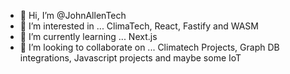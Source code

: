 - 👋 Hi, I’m @JohnAllenTech
- 👀 I’m interested in ... ClimaTech, React, Fastify and WASM
- 🌱 I’m currently learning ... Next.js
- 💞️ I’m looking to collaborate on ... Climatech Projects, Graph DB integrations, Javascript projects and maybe some IoT

<!---
JohnAllenTech/JohnAllenTech is a ✨ special ✨ repository because its `README.md` (this file) appears on your GitHub profile.
You can click the Preview link to take a look at your changes.
--->
